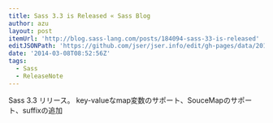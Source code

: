 ```yaml
---
title: Sass 3.3 is Released « Sass Blog
author: azu
layout: post
itemUrl: 'http://blog.sass-lang.com/posts/184094-sass-33-is-released'
editJSONPath: 'https://github.com/jser/jser.info/edit/gh-pages/data/2014/03/index.json'
date: '2014-03-08T08:52:56Z'
tags:
  - Sass
  - ReleaseNote
---
```

Sass 3.3 リリース。
key-valueなmap変数のサポート、SouceMapのサポート、suffixの追加
